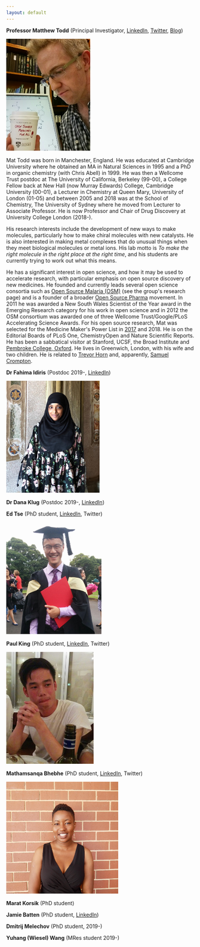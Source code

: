 ```yaml
---
layout: default
---
```



**Professor Matthew Todd** (Principal Investigator, [LinkedIn](https://www.linkedin.com/in/matthew-todd-81633313/), [Twitter](https://twitter.com/MatToddChem), [Blog](https://intermolecular.wordpress.com/))  

<img src="https://github.com/todd-lers/people/blob/master/wiki%20group%20member%20pix/Meds%20for%20all.jpg" height="300"> </img>

Mat Todd was born in Manchester, England. He was educated at Cambridge University where he obtained an MA in Natural Sciences in 1995 and a PhD in organic chemistry (with Chris Abell) in 1999. He was then a Wellcome Trust postdoc at The University of California, Berkeley (99-00), a College Fellow back at New Hall (now Murray Edwards) College, Cambridge University (00-01), a Lecturer in Chemistry at Queen Mary, University of London (01-05) and between 2005 and 2018 was at the School of Chemistry, The University of Sydney where he moved from Lecturer to Associate Professor. He is now Professor and Chair of Drug Discovery at University College London (2018-).

His research interests include the development of new ways to make molecules, particularly how to make chiral molecules with new catalysts. He is also interested in making metal complexes that do unusual things when they meet biological molecules or metal ions. His lab motto is _To make the right molecule in the right place at the right time_, and his students are currently trying to work out what this means.

He has a significant interest in open science, and how it may be used to accelerate research, with particular emphasis on open source discovery of new medicines. He founded and currently leads several open science consortia such as [Open Source Malaria (OSM)](http://opensourcemalaria.org/) (see the group's research page) and is a founder of a broader [Open Source Pharma](http://www.opensourcepharma.net/) movement. In 2011 he was awarded a New South Wales Scientist of the Year award in the Emerging Research category for his work in open science and in 2012 the OSM consortium was awarded one of three Wellcome Trust/Google/PLoS Accelerating Science Awards. For his open source research, Mat was selected for the Medicine Maker's Power List in [2017](https://themedicinemaker.com/power-list/2017/) and 2018. He is on the Editorial Boards of PLoS One, ChemistryOpen and Nature Scientific Reports. He has been a sabbatical visitor at Stanford, UCSF, the Broad Institute and [Pembroke College, Oxford](https://www.pmb.ox.ac.uk/fellows-staff/profiles/dr-matthew-todd). He lives in Greenwich, London, with his wife and two children. He is related to [Trevor Horn](https://en.wikipedia.org/wiki/Trevor_Horn) and, apparently, [Samuel Crompton](https://en.wikipedia.org/wiki/Samuel_Crompton).

**Dr Fahima Idiris** (Postdoc 2019-, [LinkedIn](https://www.linkedin.com/in/fahima-idiris/))  

<img src="https://github.com/todd-lers/people/blob/master/wiki%20group%20member%20pix/Fahima%20Idiris.jpg" height="300"> </img>

**Dr Dana Klug** (Postdoc 2019-, [LinkedIn](https://uk.linkedin.com/in/dana-klug-9829259a))

**Ed Tse** (PhD student, [LinkedIn](https://www.linkedin.com/in/edwin-tse-92144155/), Twitter)  

<img src="https://github.com/todd-lers/people/blob/master/wiki%20group%20member%20pix/Ed_Tse.jpg" height="300"> </img>

**Paul King** (PhD student, [LinkedIn](https://www.linkedin.com/in/paul-king-00547874/), Twitter)

<img src="https://github.com/todd-lers/people/blob/master/wiki%20group%20member%20pix/Paul_King.jpeg" height="300"> </img>

**Mathamsanqa Bhebhe** (PhD student, [LinkedIn](https://www.linkedin.com/in/mathamsanqa-bhebhe-b53281101/), Twitter)

<img src="https://github.com/todd-lers/people/blob/master/wiki%20group%20member%20pix/Tha.jpg" height="300"> </img>

**Marat Korsik** (PhD student)

**Jamie Batten** (PhD student, [LinkedIn](https://www.linkedin.com/in/jamie-michael-batten/))

**Dmitrij Melechov** (PhD student, 2019-)  

**Yuhang (Wiesel) Wang** (MRes student 2019-)
